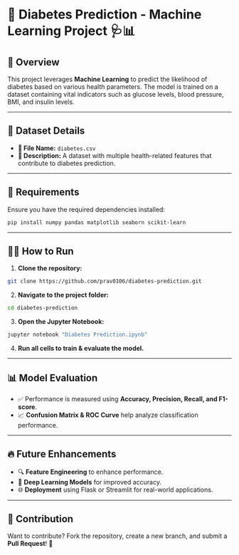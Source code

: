 # 🌟 Diabetes Prediction - Machine Learning Project 🩺📊
  
## 🚀 Overview
This project leverages **Machine Learning** to predict the likelihood of diabetes based on various health parameters. The model is trained on a dataset containing vital indicators such as glucose levels, blood pressure, BMI, and insulin levels.

---             
       
          
        
## 📂 Dataset Details  
- **📁 File Name:** `diabetes.csv`             
- **📌 Description:** A dataset with multiple health-related features that contribute to diabetes prediction.          
               
--- 

## 📌 Requirements
Ensure you have the required dependencies installed:   
```bash
pip install numpy pandas matplotlib seaborn scikit-learn
```

---

## 🏃‍♂️ How to Run
1. **Clone the repository:**  
```bash
git clone https://github.com/prav0106/diabetes-prediction.git
```
2. **Navigate to the project folder:**
```bash
cd diabetes-prediction
```
3. **Open the Jupyter Notebook:**
```bash
jupyter notebook "Diabetes Prediction.ipynb"
```
4. **Run all cells to train & evaluate the model.**

---

## 📊 Model Evaluation
- ✅ Performance is measured using **Accuracy, Precision, Recall, and F1-score**.
- 📈 **Confusion Matrix & ROC Curve** help analyze classification performance.

---

## 🔥 Future Enhancements
- 🔍 **Feature Engineering** to enhance performance.
- 🤖 **Deep Learning Models** for improved accuracy.
- 🌐 **Deployment** using Flask or Streamlit for real-world applications.

---

## 🤝 Contribution
Want to contribute? Fork the repository, create a new branch, and submit a **Pull Request**! 🚀

